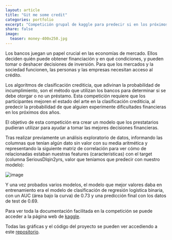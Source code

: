 ```yaml
---
layout: article
title: "Git me some credit"
categories: portfolio
excerpt: "Competición grupal de kaggle para predecir si en los próximos 2 años una persona puede pagar un crédito o no"
share: false
image:
  teaser: money-400x250.jpg
---
```


Los bancos juegan un papel crucial en las economías de mercado. Ellos deciden quién puede obtener financiación y en qué condiciones, y pueden tomar o deshacer decisiones de inversión. Para que los mercados y la sociedad funcionen, las personas y las empresas necesitan acceso al crédito.

Los algoritmos de clasificación crediticia, que adivinan la probabilidad de incumplimiento, son el método que utilizan los bancos para determinar si se debe otorgar o no un préstamo. Esta competición requiere que los participantes mejoren el estado del arte en la clasificación crediticia, al predecir la probabilidad de que alguien experimente dificultades financieras en los próximos dos años.

El objetivo de esta competición era crear un modelo que los prestatarios pudieran utilizar para ayudar a tomar las mejores decisiones financieras.

Tras realizar previamente un análisis exploratorio de datos, informando las columnas que tenían algún dato sin valor con su media aritmética y representando la siguiente matriz de correlación para ver cómo de relacionadas estaban nuestras features (características) con el target (columna SeriousDlqin2yrs, valor que teníamos que predecir con nuestro modelo):

![image](/portfolio/images/matriz-750.jpg)

Y una vez probados varios modelos, el modelo que mejor valores daba en entrenamiento era el modelo de clasificación de regresión logística binaria, con un AUC (área bajo la curva) de 0.73 y una predicción final con los datos de test de 0.69.

Para ver toda la documentación facilitada en la competición se puede acceder a la página web de [kaggle](https://www.kaggle.com/c/give-me-some-credit-20210326).

Todas las gráficas y el código del proyecto se pueden ver accediendo a este [repositorio](https://github.com/sonimik13/give-me-some-credit).
